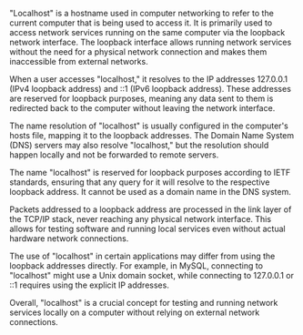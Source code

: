 "Localhost" is a hostname used in computer networking to refer to the current computer that is being used to access it. It is primarily used to access network services running on the same computer via the loopback network interface. The loopback interface allows running network services without the need for a physical network connection and makes them inaccessible from external networks.

When a user accesses "localhost," it resolves to the IP addresses 127.0.0.1 (IPv4 loopback address) and ::1 (IPv6 loopback address). These addresses are reserved for loopback purposes, meaning any data sent to them is redirected back to the computer without leaving the network interface.

The name resolution of "localhost" is usually configured in the computer's hosts file, mapping it to the loopback addresses. The Domain Name System (DNS) servers may also resolve "localhost," but the resolution should happen locally and not be forwarded to remote servers.

The name "localhost" is reserved for loopback purposes according to IETF standards, ensuring that any query for it will resolve to the respective loopback address. It cannot be used as a domain name in the DNS system.

Packets addressed to a loopback address are processed in the link layer of the TCP/IP stack, never reaching any physical network interface. This allows for testing software and running local services even without actual hardware network connections.

The use of "localhost" in certain applications may differ from using the loopback addresses directly. For example, in MySQL, connecting to "localhost" might use a Unix domain socket, while connecting to 127.0.0.1 or ::1 requires using the explicit IP addresses.

Overall, "localhost" is a crucial concept for testing and running network services locally on a computer without relying on external network connections.

